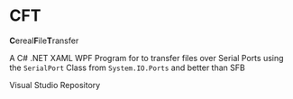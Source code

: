 # CFT

**C**ereal**F**ile**T**ransfer

A C# .NET XAML WPF Program for to transfer files over Serial Ports using the `SerialPort` Class from `System.IO.Ports` and better than SFB

Visual Studio Repository
